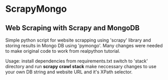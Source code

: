 # ScrapyMongo

## Web Scraping with Scrapy and MongoDB

Simple python script for website scrapping using 'scrapy' library and storing results in Mongo DB using 'pymongo'.
Many changes were needed to make original code to work from realpython tutorial.

Usage:
  install dependencies from requirements.txt
  switch to 'stack' directory and run **scrapy crawl stack**
  make neccessary changes to use your own DB string and website URL and it's XPath selector.
